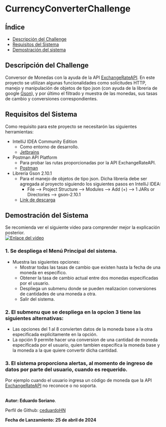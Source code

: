 # CurrencyConverterChallenge

## Índice

- [Descripción del Challenge](#descripción-del-challenge)
- [Requisitos del Sistema](#requisitos-del-sistema)
- [Demostración del sistema](#demostración-del-sistema)

## Descripción del Challenge
Conversor de Monedas con la ayuda de la API [ExchangeRateAPI](https://www.exchangerate-api.com/). En este proyecto se utilizan algunas funcionalidades como solicitudes HTTP, manejo y manipulación de objetos de tipo json (con ayuda de la libreria de google [Gson](https://mvnrepository.com/artifact/com.google.code.gson/gson)), y por último el filtrado y muestra de las monedas, sus tasas de cambio y conversiones correspondientes.

## Requisitos del Sistema
Como requisito para este proyecto se necesitarón las siguientes herramientas:
- IntelliJ IDEA Community Edition
    - Como entorno de desarrollo.
    - [Jetbrains](https://www.jetbrains.com/idea/)
- Postman API Platform
    - Para probar las rutas proporcionadas por la API ExchangeRateAPI.
    - [Postman](https://www.postman.com/)
- Librería Gson 2.10.1
    - Para el manejo de objetos de tipo json. Dicha librería debe ser agregada al proyecto siguiendo los siguientes pasos en IntelliJ IDEA:
        - File --> Project Structure --> Modules --> Add (+) --> 1 JARs or Directories --> gson-2.10.1
    - [Link de descarga](https://repo1.maven.org/maven2/com/google/code/gson/gson/2.10.1/gson-2.10.1.jar)

## Demostración del Sistema
Se recomienda ver el siguiente video para comprender mejor la explicación posterior.<br>
[![Enlace del video](https://img.youtube.com/vi/b2C5C921YFM/maxresdefault.jpg)](https://youtu.be/b2C5C921YFM)

### 1. Se despliega el Menú Principal del sistema. 
   - Muestra las siguientes opciones:
     - Mostrar todas las tasas de cambio que existen hasta la fecha de una moneda en específico.
     - Obtener la tasa de cambio actual entre dos monedas especificadas por el usuario.
     - Despliega un submenu donde se pueden realizacion conversiones de cantidades de una moneda a otra.
     - Salir del sistema.
### 2. El submenu que se despliega en la opcion 3 tiene las siguientes alternativas:
   - Las opciones del 1 al 8 convierten datos de la moneda base a la otra especificada explícitamente en la opción.
   - La opción 9 permite hacer una conversion de una cantidad de moneda especificada por el usuario, quien tambien especifica la moneda base y la moneda a la que quiere convertir dicha cantidad.
### 3. El sistema proporciona alertas, al momento de ingreso de datos por parte del usuario, cuando es requerido. <br> 
Por ejemplo cuando el usuario ingresa un código de moneda que la API [ExchangeRateAPI](https://www.exchangerate-api.com/) no reconoce o no soporta. 

<br>
<b>Autor: Eduardo Soriano</b>. <br>

Perfil de Github: [ceduardoHN](https://github.com/ceduardoHN/) <br>

<b>Fecha de Lanzamiento: 25 de abril de 2024</b>
